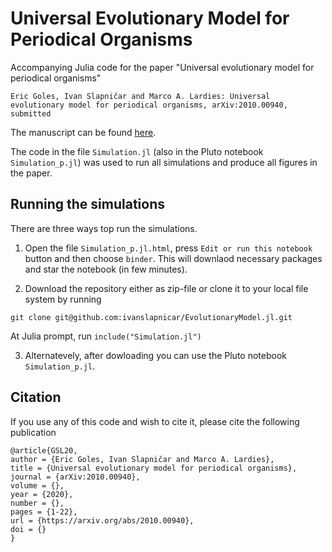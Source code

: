 # Universal Evolutionary Model for Periodical Organisms

Accompanying Julia code for the paper "Universal evolutionary model for periodical organisms"

```
Eric Goles, Ivan Slapničar and Marco A. Lardies: Universal evolutionary model for periodical organisms, arXiv:2010.00940, submitted
```

The manuscript can be found [here](https://arxiv.org/abs/2010.00940).

The code in the file `Simulation.jl` (also in the Pluto notebook `Simulation_p.jl`) was used to run all simulations and produce all figures in the paper.

## Running the simulations
There are three ways top run the simulations.

1. Open the file `Simulation_p.jl.html`,  press `Edit or run this notebook` button and then choose `binder`. This will downlaod necessary packages and star the notebook (in few minutes).

2. Download the repository either as zip-file or clone it to your local file system by running
```
git clone git@github.com:ivanslapnicar/EvolutionaryModel.jl.git
```
At Julia prompt, run
`include("Simulation.jl")`

3. Alternatevely, after dowloading you can use the Pluto notebook `Simulation_p.jl`.

## Citation

If you use any of this code and wish to cite it, please cite the following publication
```
@article{GSL20,
author = {Eric Goles, Ivan Slapničar and Marco A. Lardies},
title = {Universal evolutionary model for periodical organisms},
journal = {arXiv:2010.00940},
volume = {},
year = {2020},
number = {},
pages = {1-22},
url = {https://arxiv.org/abs/2010.00940},
doi = {}
}
```
